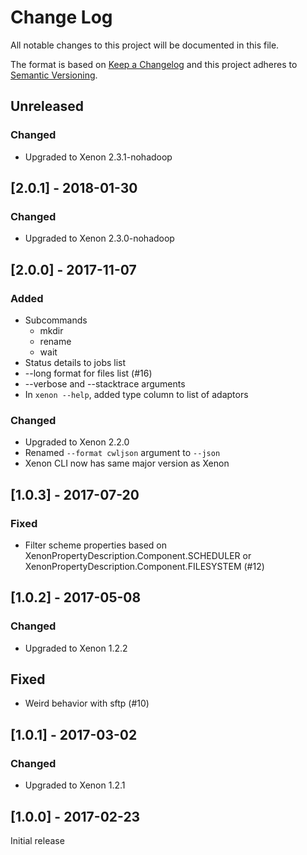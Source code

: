 # Change Log
All notable changes to this project will be documented in this file.

The format is based on [Keep a Changelog](http://keepachangelog.com/) 
and this project adheres to [Semantic Versioning](http://semver.org/).

## Unreleased

### Changed

* Upgraded to Xenon 2.3.1-nohadoop

## [2.0.1] - 2018-01-30

### Changed

* Upgraded to Xenon 2.3.0-nohadoop

## [2.0.0] - 2017-11-07

### Added

* Subcommands
  * mkdir
  * rename
  * wait
* Status details to jobs list
* --long format for files list (#16)
* --verbose and --stacktrace arguments
* In `xenon --help`, added type column to list of adaptors

### Changed

* Upgraded to Xenon 2.2.0
* Renamed `--format cwljson` argument to `--json`
* Xenon CLI now has same major version as Xenon

## [1.0.3] - 2017-07-20

### Fixed

* Filter scheme properties based on XenonPropertyDescription.Component.SCHEDULER or XenonPropertyDescription.Component.FILESYSTEM (#12)

## [1.0.2] - 2017-05-08

### Changed

* Upgraded to Xenon 1.2.2

## Fixed

* Weird behavior with sftp (#10)

## [1.0.1] - 2017-03-02

### Changed

* Upgraded to Xenon 1.2.1

## [1.0.0] - 2017-02-23

Initial release
